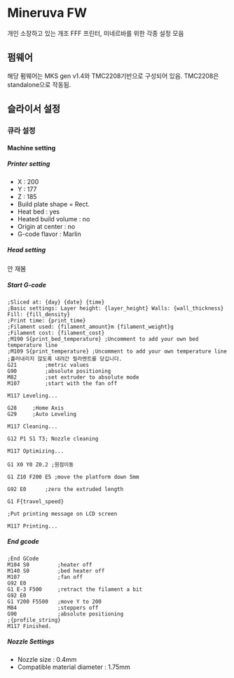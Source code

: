 # Mineruva FW

개인 소장하고 있는 개조 FFF 프린터, 미네르바를 위한 각종 설정 모음

## 펌웨어
해당 펌웨어는 MKS gen v1.4와 TMC2208기반으로 구성되어 있음.
TMC2208은 standalone으로 작동됨.

## 슬라이서 설정
### 큐라 설정
#### Machine setting
##### Printer setting
- X : 200
- Y : 177
- Z : 185
- Build plate shape = Rect.
- Heat bed : yes
- Heated build volume : no
- Origin at center : no
- G-code flavor : Marlin

##### Head setting
안 재봄

##### Start G-code
~~~
;Sliced at: {day} {date} {time}
;Basic settings: Layer height: {layer_height} Walls: {wall_thickness} Fill: {fill_density}
;Print time: {print_time}
;Filament used: {filament_amount}m {filament_weight}g
;Filament cost: {filament_cost}
;M190 S{print_bed_temperature} ;Uncomment to add your own bed temperature line
;M109 S{print_temperature} ;Uncomment to add your own temperature line
;흘러내리지 않도록 내려간 필라멘트를 당깁니다.
G21         ;metric values
G90         ;absolute positioning
M82         ;set extruder to absolute mode
M107        ;start with the fan off

M117 Leveling...

G28	    ;Home Axis
G29	    ;Auto Leveling

M117 Cleaning...

G12 P1 S1 T3; Nozzle cleaning

M117 Optimizing...

G1 X0 Y0 Z0.2 ;원점이동

G1 Z10 F200 E5 ;move the platform down 5mm

G92 E0      ;zero the extruded length

G1 F{travel_speed}

;Put printing message on LCD screen

M117 Printing...
~~~
##### End gcode
~~~
;End GCode
M104 S0         ;heater off
M140 S0         ;bed heater off
M107            ;fan off
G92 E0
G1 E-3 F500     ;retract the filament a bit
G92 E0
G1 Y200 F5500   ;move Y to 200
M84             ;steppers off
G90             ;absolute positioning
;{profile_string}
M117 Finished.
~~~

##### Nozzle Settings
- Nozzle size : 0.4mm
- Compatible material diameter : 1.75mm